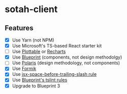 # sotah-client

## Features

- [x] Use Yarn (not NPM)
- [x] Use Microsoft's TS-based React starter kit
- [ ] Use [Plottable](https://github.com/palantir/plottable) or [Recharts](https://github.com/recharts/recharts)
- [x] Use [Blueprint](http://blueprintjs.com/) (components, not design methodolgy)
- [ ] Use [Polaris](https://polaris.shopify.com/) (design methodology, not components)
- [x] Use [Formik](https://github.com/jaredpalmer/formik)
- [x] Use [jsx-space-before-trailing-slash rule](https://github.com/palantir/tslint-react/pull/144)
- [x] Use [Blueprint's tslint rules](https://www.npmjs.com/package/@blueprintjs/tslint-config)
- [x] Upgrade to Blueprint 3
